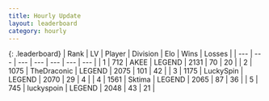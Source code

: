 ```yaml
---
title: Hourly Update
layout: leaderboard
category: hourly
---
```


{: .leaderboard}
| Rank | LV | Player | Division | Elo | Wins | Losses |
| --- | --- | --- | --- | --- | --- | --- |
| <span data-change="0">1</span> | 712 | <span title="ID: 455100">AKEE</span> | LEGEND | <span data-change="0">2131</span> | <span data-change="0">70</span> | <span data-change="0">20</span> |
| <span data-change="0">2</span> | 1075 | <span title="ID: 544310">TheDraconic</span> | LEGEND | <span data-change="-15">2075</span> | <span data-change="3">101</span> | <span data-change="3">42</span> |
| <span data-change="0">3</span> | 1175 | <span title="ID: 498412">LuckySpin</span> | LEGEND | <span data-change="0">2070</span> | <span data-change="0">29</span> | <span data-change="0">4</span> |
| <span data-change="0">4</span> | 1561 | <span title="ID: 353063">Sktima</span> | LEGEND | <span data-change="1">2065</span> | <span data-change="4">87</span> | <span data-change="2">36</span> |
| <span data-change="0">5</span> | 745 | <span title="ID: 512212">luckyspoin</span> | LEGEND | <span data-change="0">2048</span> | <span data-change="0">43</span> | <span data-change="0">21</span> |